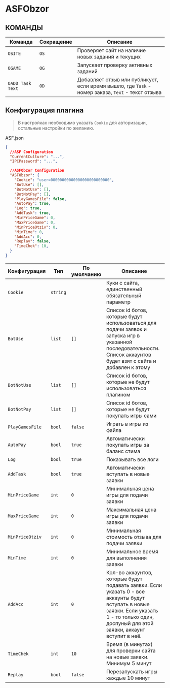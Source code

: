 # ASFObzor

## КОМАНДЫ

| Команда                    | Сокращение | Описание                                                                                                                                                                    |
| -------------------------- | ---------- | --------------------------------------------------------------------------------------------------------------------------------------------------------------------------- |
| `OSITE`                    | `OS`       | Проверяет сайт на наличие новых заданий и текущих                                                                                                                           |
| `OGAME`                    | `OG`       | Запускает проверку активных заданий                                                                                                                                         |
| `OADD Task Text`           | `OD`       | Добавляет отзыв или публикует, если время вышло, где `Task` - номер заказа, `Text` - текст отзыва                                                                           |


## Конфигурация плагина

> В настройках необходимо указать `Cookie` для авторизации, остальные настройки по желанию.

ASF.json

```json
{
  //ASF Configuration
  "CurrentCulture": "...",
  "IPCPassword": "...",

  //ASFObzor Configuration
  "ASFObzor": {
    "Cookie": "user=00000000000000000000000000",
    "BotUse": [],
    "BotNotUse": [],
    "BotNotPay": [],
    "PlayGamesFile": false,
    "AutoPay": true,
    "Log": true,
    "AddTask": true,
    "MinPriceGame": 0,
    "MaxPriceGame": 0,
    "MinPriceOtziv": 0,
    "MinTime": 0,
    "AddAcc": 0,
    "Replay": false,
    "TimeChek": 10,
  }
}
```

| Конфигурация      | Тип      | По умолчанию | Описание                                                                                                                                                                                         |
| ----------------- | -------- | ------------ | ------------------------------------------------------------------------------------------------------------------------------------------------------------------------------------------------ |
| `Cookie`          | `string` |              |  Куки с сайта, единственный обязательный параметр                                                                                                                                                |
| `BotUse`          | `list`   | `[]`         |  Список id ботов, которые будут использоваться для подачи заявок и запуска игр в указанной последовательности. Список аккаунтов будет взят с сайта и добавлен к этому                            |
| `BotNotUse`       | `list`   | `[]`         |  Список id ботов, которые не будут использоваться плагином                                                                                                                                       |
| `BotNotPay`       | `list`   | `[]`         |  Список id ботов, которые не будут покупать игры сами                                                                                                                                            |
| `PlayGamesFile`   | `bool`   | `false`      |  Играть в игры из файла                                                                                                                                                                          |
| `AutoPay`         | `bool`   | `true`       |  Автоматически покупать игры за баланс стима                                                                                                                                                     |
| `Log`             | `bool`   | `true`       |  Показывать все логи                                                                                                                                                                             |
| `AddTask`         | `bool`   | `true`       |  Автоматически вступать в новые заявки                                                                                                                                                           |
| `MinPriceGame`    | `int`    | `0`          |  Минимальная цена игры для подачи заявки                                                                                                                                                         |
| `MaxPriceGame`    | `int`    | `0`          |  Максимальная цена игры для подачи заявки                                                                                                                                                        |
| `MinPriceOtziv`   | `int`    | `0`          |  Минимальная стоимость отзыва для подачи заявки                                                                                                                                                  |
| `MinTime`         | `int`    | `0`          |  Минимальное время для выполнения заявки                                                                                                                                                         |
| `AddAcc`          | `int`    | `0`          |  Кол-во аккаунтов, которые будут подавать заявки. Если указать 0 - все аккаунты будут вступать в новые заявки. Если указать 1 - то только один, доспуный для этой заявки, аккаунт вступит в неё. |
| `TimeChek`        | `int`    | `10`         |  Время (в минутах) для проверки сайта на новые заявки. Минимум 5 минут                                                                                                                           |
| `Replay`          | `bool`   | `false`      |  Перезапускать игры каждые 10 минут                                                                                                                                                              |




